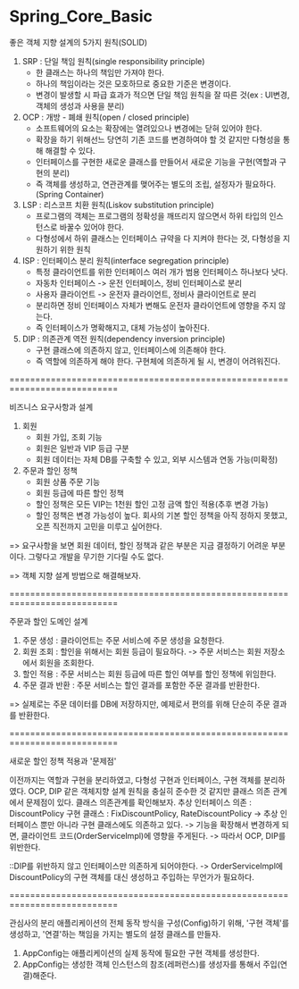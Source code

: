 # Spring_Core_Basic

좋은 객체 지향 설계의 5가지 원칙(SOLID)
1. SRP : 단일 책임 원칙(single responsibility principle)
   - 한 클래스는 하나의 책임만 가져야 한다.
   - 하나의 책임이라는 것은 모호하므로 중요한 기준은 변경이다.
   - 변경이 발생할 시 파급 효과가 적으면 단일 책임 원칙을 잘 따른 것(ex : UI변경, 객체의 생성과 사용을 분리)
2. OCP : 개방 - 폐쇄 원칙(open / closed principle)
   - 소프트웨어의 요소는 확장에는 열려있으나 변경에는 닫혀 있어야 한다.
   - 확장을 하기 위해선느 당연히 기존 코드를 변경하여야 할 것 같지만 다형성을 통해 해결할 수 있다.
   - 인터페이스를 구현한 새로운 클래스를 만들어서 새로운 기능을 구현(역할과 구현의 분리)
   - 즉 객체를 생성하고, 연관관계를 맺어주는 별도의 조립, 설정자가 필요하다.(Spring Container)
4. LSP : 리스코프 치환 원칙(Liskov substitution principle)
   - 프로그램의 객체는 프로그램의 정확성을 깨뜨리지 않으면서 하위 타입의 인스턴스로 바꿀수 있어야 한다.
   - 다형성에서 하위 클래스는 인터페이스 규약을 다 지켜야 한다는 것, 다형성을 지원하기 위한 원칙
6. ISP : 인터페이스 분리 원칙(interface segregation principle)
   - 특정 클라이언트를 위한 인터페이스 여러 개가 범용 인터페이스 하나보다 낫다.
   - 자동차 인터페이스 -> 운전 인터페이스, 정비 인터페이스로 분리
   - 사용자 클라이언트 -> 운전자 클라이언트, 정비사 클라이언트로 분리
   - 분리하면 정비 인터페이스 자체가 변해도 운전자 클라이언트에 영향을 주지 않는다.
   - 즉 인터페이스가 명확해지고, 대체 가능성이 높아진다.
8. DIP : 의존관계 역전 원칙(dependency inversion principle)
   - 구현 클래스에 의존하지 않고, 인터페이스에 의존해야 한다.
   - 즉 역할에 의존하게 해야 한다. 구현체에 의존하게 될 시, 변경이 어려워진다.

===========================================================================

비즈니스 요구사항과 설계
1. 회원
   - 회원 가입, 조회 기능
   - 회원은 일반과 VIP 등급 구분
   - 회원 데이터는 자체 DB를 구축할 수 있고, 외부 시스템과 연동 가능(미확정)
2. 주문과 할인 정책
   - 회원 상품 주문 기능
   - 회원 등급에 따른 할인 정책
   - 할인 정책은 모든 VIP는 1천원 할인 고정 금액 할인 적용(추후 변경 가능)
   - 할인 정책은 변경 가능성이 높다. 회사의 기본 할인 정책을 아직 정하지 못했고, 오픈 직전까지 고민을 미루고 싶어한다.
  
=> 요구사항을 보면 회원 데이터, 할인 정책과 같은 부분은 지금 결정하기 어려운 부분이다. 그렇다고 개발을 무기한 기다릴 수도 없다.

=> 객체 지향 설계 방법으로 해결해보자.

===========================================================================

주문과 할인 도메인 설계
1. 주문 생성 : 클라이언트는 주문 서비스에 주문 생성을 요청한다.
2. 회원 조회 : 할인을 위해서는 회원 등급이 필요하다. -> 주문 서비스는 회원 저장소에서 회원을 조회한다.
3. 할인 적용 : 주문 서비스는 회원 등급에 따른 할인 여부를 할인 정책에 위임한다.
4. 주문 결과 반환 : 주문 서비스는 할인 결과를 포함한 주문 결과를 반환한다.

=> 실제로는 주문 데이터를 DB에 저장하지만, 예제로서 편의를 위해 단순히 주문 결과를 반환한다.

===========================================================================

새로운 할인 정책 적용과 '문제점'

이전까지는 역할과 구현을 분리하였고, 다형성 구현과 인터페이스, 구현 객체를 분리하였다.
OCP, DIP 같은 객체지향 설계 원칙을 충실히 준수한 것 같지만 클래스 의존 관계에서 문제점이 있다.
클래스 의존관계를 확인해보자.
추상 인터페이스 의존 : DiscountPolicy
구현 클래스 : FixDiscountPolicy, RateDiscountPolicy
-> 추상 인터페이스 뿐만 아니라 구현 클래스에도 의존하고 있다. 
-> 기능을 확장해서 변경하게 되면, 클라이언트 코드(OrderServiceImpl)에 영향을 주게된다.
-> 따라서 OCP, DIP를 위반한다.

::DIP를 위반하지 않고 인터페이스만 의존하게 되어야한다. -> OrderServiceImpl에 DiscountPolicy의 구현 객체를 대신 생성하고 주입하는 무언가가 필요하다.

===========================================================================

관심사의 분리
애플리케이션의 전체 동작 방식을 구성(Config)하기 위해, '구현 객체'를 생성하고, '연결'하는 책임을 가지는 별도의 설정 클래스를 만들자.

1. AppConfig는 애플리케이션의 실제 동작에 필요한 구현 객체를 생성한다.
2. AppConfig는 생성한 객체 인스턴스의 참조(레퍼런스)를 생성자를 통해서 주입(연결)해준다.
